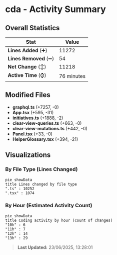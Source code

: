 # cda - Activity Summary 

## Overall Statistics

| Stat                   | Value                                                             |
| ---------------------- | ----------------------------------------------------------------- |
| **Lines Added** (➕)   | 11272                                          |
| **Lines Removed** (➖) | 54                                        |
| **Net Change** (↕)    | 11218                |
| **Active Time** (⌚)   | 76 minutes |


## Modified Files
- **graphql.ts** (+7257, -0)
- **App.tsx** (+595, -31)
- **initiatives.ts** (+1888, -2)
- **clear-view-queries.ts** (+663, -0)
- **clear-view-mutations.ts** (+442, -0)
- **Panel.tsx** (+33, -0)
- **HelperGlossary.tsx** (+394, -21)

## Visualizations

### By File Type (Lines Changed)

```mermaid
pie showData
title Lines changed by file type
".ts" : 10252
".tsx" : 1074
```

### By Hour (Estimated Activity Count)

```mermaid
pie showData
title Coding activity by hour (count of changes)
"10h" : 6
"11h" : 7
"12h" : 14
"13h" : 29
```


> **Last Updated:** 23/06/2025, 13:28:01
